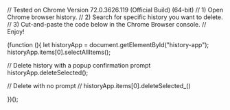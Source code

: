 // Tested on Chrome Version 72.0.3626.119 (Official Build) (64-bit)
// 1) Open Chrome browser history.
// 2) Search for specific history you want to delete.
// 3) Cut-and-paste the code below in the Chrome Browser console.
// Enjoy!


(function (){
let historyApp = document.getElementById("history-app");
historyApp.items[0].selectAllItems();

// Delete history with a popup confirmation prompt
historyApp.deleteSelected();

// Delete with no prompt
// historyApp.items[0].deleteSelected_()  

})();
